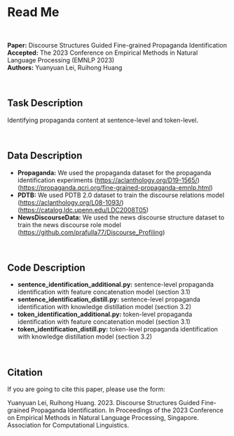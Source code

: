 # Read Me

<br/>

**Paper:** Discourse Structures Guided Fine-grained Propaganda Identification<br/>
**Accepted:** The 2023 Conference on Empirical Methods in Natural Language Processing (EMNLP 2023)<br/>
**Authors:** Yuanyuan Lei, Ruihong Huang

<br/>

## Task Description
Identifying propaganda content at sentence-level and token-level.

<br/>

## Data Description
* **Propaganda:** We used the propaganda dataset for the propaganda identification experiments (https://aclanthology.org/D19-1565/) (https://propaganda.qcri.org/fine-grained-propaganda-emnlp.html)<br/>
* **PDTB:** We used PDTB 2.0 dataset to train the discourse relations model (https://aclanthology.org/L08-1093/) (https://catalog.ldc.upenn.edu/LDC2008T05)<br/>
* **NewsDiscourseData:** We used the news discourse structure dataset to train the news discourse role model (https://github.com/prafulla77/Discourse_Profiling)<br/>

<br/>

## Code Description
* **sentence_identification_additional.py:** sentence-level propaganda identification with feature concatenation model (section 3.1)<br/>
* **sentence_identification_distill.py:** sentence-level propaganda identification with knowledge distillation model (section 3.2)<br/>
* **token_identification_additional.py:** token-level propaganda identification with feature concatenation model (section 3.1)<br/>
* **token_identification_distill.py:** token-level propaganda identification with knowledge distillation model (section 3.2)<br/>

<br/>

## Citation
If you are going to cite this paper, please use the form:

Yuanyuan Lei, Ruihong Huang. 2023. Discourse Structures Guided Fine-grained Propaganda Identification. In Proceedings of the 2023 Conference on Empirical Methods in Natural Language Processing, Singapore. Association for Computational Linguistics.

<br/>
